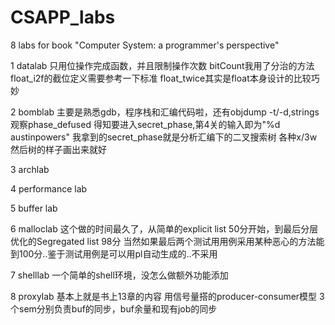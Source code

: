 CSAPP_labs
==========

8 labs for book "Computer System: a programmer's perspective"

1 datalab 
只用位操作完成函数，并且限制操作次数
bitCount我用了分治的方法
float_i2f的截位定义需要参考一下标准
float_twice其实是float本身设计的比较巧妙

2 bomblab
主要是熟悉gdb，程序栈和汇编代码啦，还有objdump -t/-d,strings
观察phase_defused 得知要进入secret_phase,第4关的输入即为"%d austinpowers"
我拿到的secret_phase就是分析汇编下的二叉搜索树
各种x/3w然后树的样子画出来就好


3 archlab

4 performance lab

5 buffer lab

6 malloclab
这个做的时间最久了，从简单的explicit list 50分开始，到最后分层优化的Segregated list 98分
当然如果最后两个测试用用例采用某种恶心的方法能到100分..鉴于测试用例是可以用pl自动生成的..不采用

7 shelllab
一个简单的shell环境，没怎么做额外功能添加

8 proxylab
基本上就是书上13章的内容
用信号量搭的producer-consumer模型
3个sem分别负责buf的同步，buf余量和现有job的同步
